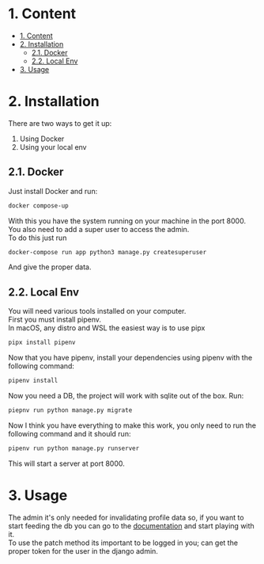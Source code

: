 # 1. Content

- [1. Content](#1-content)
- [2. Installation](#2-installation)
  - [2.1. Docker](#21-docker)
  - [2.2. Local Env](#22-local-env)
- [3. Usage](#3-usage)
# 2. Installation
There are two ways to get it up:
1. Using Docker
2. Using your local env
## 2.1. Docker
Just install Docker and run:
```bash
docker compose-up
```
With this you have the system running on your machine in the port 8000. You also need to add a super user to access the admin.  
To do this just run
```bash
docker-compose run app python3 manage.py createsuperuser
```
And give the proper data.

## 2.2. Local Env
You will need various tools installed on your computer.  
First you must install pipenv.    
In macOS, any distro and WSL the easiest way is to use pipx
```bash
pipx install pipenv
```
Now that you have pipenv, install your dependencies using pipenv with the following command:
```bash
pipenv install
```
Now you need a DB, the project will work with sqlite out of the box.
Run:
```bash
piepnv run python manage.py migrate
```
Now I think you have everything to make this work, you only need to run the following command and it should run:
```bash
pipenv run python manage.py runserver
```
This will start a server at port 8000.
# 3. Usage
The admin it's only needed for invalidating profile data so, if you want to start feeding the db you can go to the [documentation](http://localhost:8000/redoc) and start playing with it.  
To use the patch method its important to be logged in you; can get the proper token for the user in the django admin.